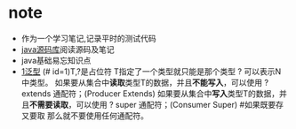 # note
* 作为一个学习笔记,记录平时的测试代码
* [java源码库](Java_source-master)阅读源码及笔记
* java基础易忘知识点
* [1泛型](#如果既要存又要取)
    (# id=1)T,?是占位符
    T指定了一个类型就只能是那个类型
    ? 可以表示N中类型。 
    如果要从集合中**读取**类型T的数据，并且**不能写入**，可以使用 ? extends 通配符；(Producer Extends)
    如果要从集合中**写入**类型T的数据，并且**不需要读取**，可以使用 ? super 通配符；(Consumer Super)
#如果既要存又要取
    那么就不要使用任何通配符。



















































    